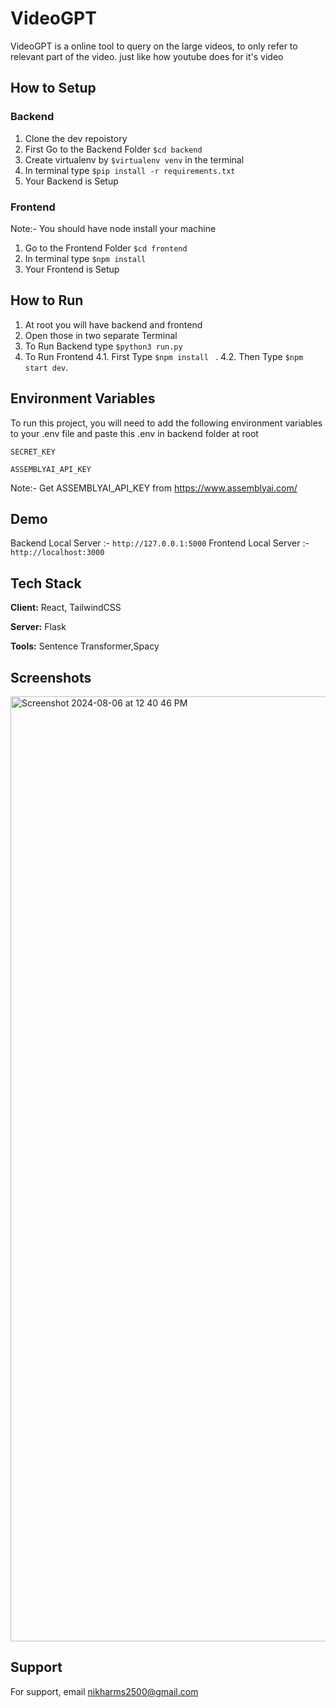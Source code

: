 
# VideoGPT

VideoGPT is a online tool to query on the large videos, to only refer to relevant part of the video. just like how youtube does for it's video




## How to Setup
### Backend
1. Clone the dev repoistory
2. First Go to the Backend Folder ``` $cd backend ```
3. Create virtualenv by ``` $virtualenv venv ``` in the terminal
4. In terminal type ``` $pip install -r requirements.txt ```
5. Your Backend is Setup

### Frontend
Note:- You should have node install your machine
1. Go to the Frontend Folder ``` $cd frontend ```
2. In terminal type ``` $npm install ```
3. Your Frontend is Setup

## How to Run
1. At root you will have backend and frontend
2. Open those in two separate Terminal 
3. To Run Backend type ``` $python3 run.py ```
4. To Run Frontend
4.1. First Type ```$npm install ``` . 
4.2. Then Type ``` $npm start dev ```. 
## Environment Variables

To run this project, you will need to add the following environment variables to your .env file and paste this .env in backend folder at root

`SECRET_KEY`

`ASSEMBLYAI_API_KEY`

Note:- Get ASSEMBLYAI_API_KEY from https://www.assemblyai.com/


## Demo

Backend Local Server :- ``` http://127.0.0.1:5000 ```
Frontend Local Server :- ``` http://localhost:3000 ```


## Tech Stack

**Client:** React, TailwindCSS

**Server:** Flask

**Tools:** Sentence Transformer,Spacy


## Screenshots
<img width="1512" alt="Screenshot 2024-08-06 at 12 40 46 PM" src="https://github.com/user-attachments/assets/56db6c19-0e62-47f1-962d-8cceb5c8aba6">

## Support

For support, email nikharms2500@gmail.com

